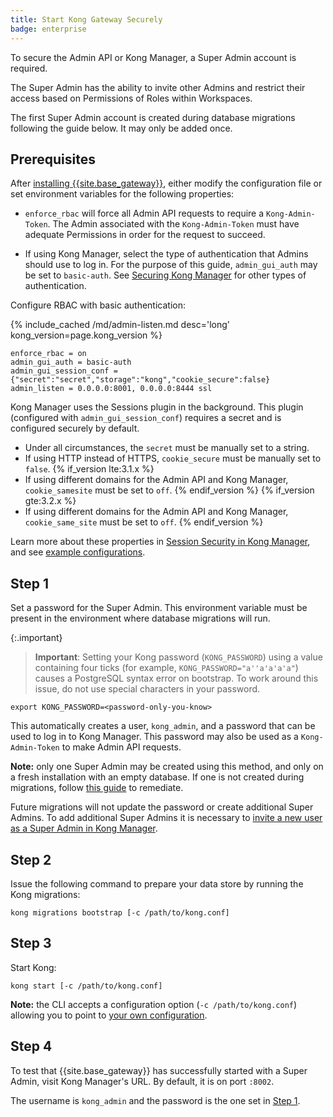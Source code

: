 ```yaml
---
title: Start Kong Gateway Securely
badge: enterprise
---
```


To secure the Admin API or Kong Manager, a Super Admin account is
required.

The Super Admin has the ability to invite other Admins and
restrict their access based on Permissions of Roles within
Workspaces.

The first Super Admin account is created during database migrations
following the guide below. It may only be added once.

## Prerequisites

After [installing {{site.base_gateway}}](/gateway/{{page.kong_version}}/install/),
either modify the configuration file or set environment variables for
the following properties:

* `enforce_rbac` will force all Admin API requests to require a
`Kong-Admin-Token`. The Admin associated with the `Kong-Admin-Token`
must have adequate Permissions in order for the request to succeed.

* If using Kong Manager, select the type of authentication that Admins
should use to log in. For the purpose of this guide, `admin_gui_auth`
may be set to `basic-auth`. See
[Securing Kong Manager](/gateway/{{page.kong_version}}/kong-manager/auth/) for other types
of authentication.

Configure RBAC with basic authentication:

{% include_cached /md/admin-listen.md desc='long' kong_version=page.kong_version %}

```
enforce_rbac = on
admin_gui_auth = basic-auth
admin_gui_session_conf = {"secret":"secret","storage":"kong","cookie_secure":false}
admin_listen = 0.0.0.0:8001, 0.0.0.0:8444 ssl
```

Kong Manager uses the Sessions plugin in the background.
This plugin (configured with `admin_gui_session_conf`) requires a secret and is configured securely by default.

* Under all circumstances, the `secret` must be manually set to a string.
* If using HTTP instead of HTTPS, `cookie_secure` must be manually set to `false`.
{% if_version lte:3.1.x %}
* If using different domains for the Admin API and Kong Manager, `cookie_samesite` must be set to `off`.
{% endif_version %}
{% if_version gte:3.2.x %}
* If using different domains for the Admin API and Kong Manager, `cookie_same_site` must be set to `off`.
{% endif_version %}

Learn more about these properties in [Session Security in Kong Manager](/gateway/{{page.kong_version}}/kong-manager/auth/sessions/#session-security), and see [example configurations](/gateway/{{page.kong_version}}/kong-manager/auth/sessions#example-configurations).

## Step 1

Set a password for the Super Admin. This environment variable must
be present in the environment where database migrations will run.

{:.important}
> **Important**: Setting your Kong password (`KONG_PASSWORD`) using a value containing four ticks (for example, `KONG_PASSWORD="a''a'a'a'a"`) causes a PostgreSQL syntax error on bootstrap. To work around this issue, do not use special characters in your password.

```
export KONG_PASSWORD=<password-only-you-know>
```

This automatically creates a user, `kong_admin`, and a password that
can be used to log in to Kong Manager. This password may also be
used as a `Kong-Admin-Token` to make Admin API requests.

**Note:** only one Super Admin may be created using this method, and only
on a fresh installation with an empty database. If one is not created during migrations,
follow [this guide](/gateway/{{page.kong_version}}/kong-manager/auth/rbac/add-admin/) to remediate.

Future migrations will not update the password or create additional Super Admins.
To add additional Super Admins it is necessary to
[invite a new user as a Super Admin in Kong Manager](/gateway/{{page.kong_version}}/kong-manager/auth//super-admin/).

## Step 2

Issue the following command to prepare your data store by running the Kong migrations:

```
kong migrations bootstrap [-c /path/to/kong.conf]
```

## Step 3

Start Kong:

```
kong start [-c /path/to/kong.conf]
```

**Note:** the CLI accepts a configuration option (`-c /path/to/kong.conf`)
allowing you to point to [your own configuration](/gateway/{{page.kong_version}}/reference/configuration/#configuration-loading).

## Step 4

To test that {{site.base_gateway}} has successfully started with a Super Admin,
visit Kong Manager's URL. By default, it is on port `:8002`.

The username is `kong_admin` and the password is the one set in
[Step 1](#step-1).
